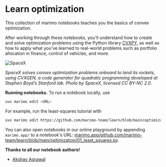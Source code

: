 # Learn optimization

This collection of marimo notebooks teaches you the basics of convex
optimization.

After working through these notebooks, you'll understand how to create
and solve optimization problems using the Python library
[CVXPY](https://github.com/cvxpy/cvxpy), as well as how to apply what you've
learned to real-world problems such as portfolio allocation in finance,
control of vehicles, and more.

![SpaceX](https://www.debugmind.com/wp-content/uploads/2020/01/spacex-1.jpg)

_SpaceX solves convex optimization problems onboard to land its rockets, using CVXGEN, a code generator for quadratic programming developed at Stephen Boyd’s Stanford lab. Photo by SpaceX, licensed CC BY-NC 2.0._

**Running notebooks.** To run a notebook locally, use

```bash
uvx marimo edit <URL>
```

For example, run the least-squares tutorial with

```bash
uvx marimo edit https://github.com/marimo-team/learn/blob/main/optimization/01_least_squares.py
```

You can also open notebooks in our online playground by appending `marimo.app/`
to a notebook's URL: [marimo.app/github.com/marimo-team/learn/blob/main/optimization/01_least_squares.py](https://marimo.app/https://github.com/marimo-team/learn/blob/main/optimization/01_least_squares.py).

**Thanks to all our notebook authors!**

* [Akshay Agrawal](https://github.com/akshayka)
